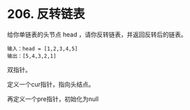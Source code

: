 # 206. 反转链表
给你单链表的头节点 head ，请你反转链表，并返回反转后的链表。

    输入：head = [1,2,3,4,5]
    输出：[5,4,3,2,1]
    
双指针。

定义一个cur指针，指向头结点。

再定义一个pre指针，初始化为null

